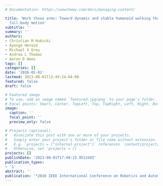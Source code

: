 ```yaml
---
# Documentation: https://wowchemy.com/docs/managing-content/

title: 'Work those arms: Toward dynamic and stable humanoid walking that optimizes
  full-body motion'
subtitle: ''
summary: ''
authors:
- Christian M Hubicki
- Ayonga Hereid
- Michael X Grey
- Andrea L Thomaz
- Aaron D Ames
tags: []
categories: []
date: '2016-01-01'
lastmod: 2023-08-01T13:49:24-04:00
featured: false
draft: false

# Featured image
# To use, add an image named `featured.jpg/png` to your page's folder.
# Focal points: Smart, Center, TopLeft, Top, TopRight, Left, Right, BottomLeft, Bottom, BottomRight.
image:
  caption: ''
  focal_point: ''
  preview_only: false

# Projects (optional).
#   Associate this post with one or more of your projects.
#   Simply enter your project's folder or file name without extension.
#   E.g. `projects = ["internal-project"]` references `content/project/deep-learning/index.md`.
#   Otherwise, set `projects = []`.
projects: []
publishDate: '2023-08-01T17:49:23.951249Z'
publication_types:
- '1'
abstract: ''
publication: '*2016 IEEE International Conference on Robotics and Automation (ICRA)*'
---
```

